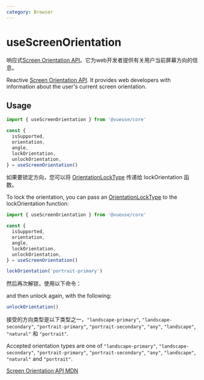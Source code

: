 ```yaml
---
category: Browser
---
```


# useScreenOrientation

响应式[Screen Orientation API](https://developer.mozilla.org/en-US/docs/Web/API/Screen_Orientation_API)。它为web开发者提供有关用户当前屏幕方向的信息。

Reactive [Screen Orientation API](https://developer.mozilla.org/en-US/docs/Web/API/Screen_Orientation_API). It provides web developers with information about the user's current screen orientation.

## Usage

```ts
import { useScreenOrientation } from '@vueuse/core'

const {
  isSupported,
  orientation,
  angle,
  lockOrientation,
  unlockOrientation,
} = useScreenOrientation()
```

如果要锁定方向，您可以将 [OrientationLockType](https://developer.mozilla.org/en-US/docs/Web/API/ScreenOrientation/type) 传递给 lockOrientation 函数。

To lock the orientation, you can pass an [OrientationLockType](https://developer.mozilla.org/en-US/docs/Web/API/ScreenOrientation/type) to the lockOrientation function:

```ts
import { useScreenOrientation } from '@vueuse/core'

const {
  isSupported,
  orientation,
  angle,
  lockOrientation,
  unlockOrientation,
} = useScreenOrientation()

lockOrientation('portrait-primary')
```

然后再次解锁，使用以下命令：

and then unlock again, with the following:

```ts
unlockOrientation()
```

接受的方向类型是以下类型之一，`"landscape-primary"`, `"landscape-secondary"`, `"portrait-primary"`, `"portrait-secondary"`, `"any"`, `"landscape"`, `"natural"` 和 `"portrait"`.

Accepted orientation types are one of `"landscape-primary"`, `"landscape-secondary"`, `"portrait-primary"`, `"portrait-secondary"`, `"any"`, `"landscape"`, `"natural"` and `"portrait"`.

[Screen Orientation API MDN](https://developer.mozilla.org/en-US/docs/Web/API/Screen_Orientation_API)
